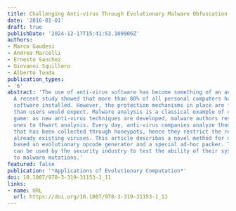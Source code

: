 ```yaml
---
title: Challenging Anti-virus Through Evolutionary Malware Obfuscation
date: '2016-01-01'
draft: true
publishDate: '2024-12-17T15:41:53.109906Z'
authors:
- Marco Gaudesi
- Andrea Marcelli
- Ernesto Sanchez
- Giovanni Squillero
- Alberto Tonda
publication_types:
- '6'
abstract: 'The use of anti-virus software has become something of an act of faith.
  A recent study showed that more than 80% of all personal computers have anti-virus
  software installed. However, the protection mechanisms in place are far less effective
  than users would expect. Malware analysis is a classical example of cat-and-mouse
  game: as new anti-virus techniques are developed, malware authors respond with new
  ones to thwart analysis. Every day, anti-virus companies analyze thousands of malware
  that has been collected through honeypots, hence they restrict the research to only
  already existing viruses. This article describes a novel method for malware obfuscation
  based an evolutionary opcode generator and a special ad-hoc packer. The results
  can be used by the security industry to test the ability of their system to react
  to malware mutations.'
featured: false
publication: '*Applications of Evolutionary Computation*'
doi: 10.1007/978-3-319-31153-1_11
links:
- name: URL
  url: https://doi.org/10.1007/978-3-319-31153-1_11
---
```


